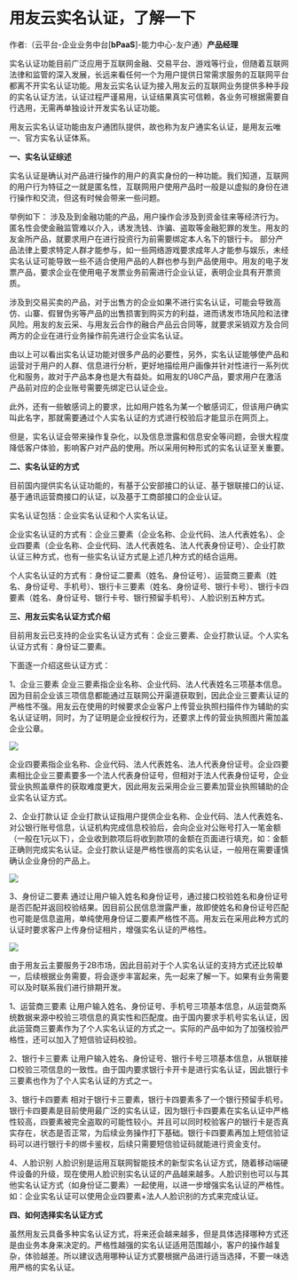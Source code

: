 # 用友云实名认证，了解一下

作者:（云平台-企业业务中台[**bPaaS**]-能力中心-友户通）**产品经理**

实名认证功能目前广泛应用于互联网金融、交易平台、游戏等行业，但随着互联网法律和监管的深入发展，长远来看任何一个为用户提供日常需求服务的互联网平台都离不开实名认证功能。用友云实名认证为接入用友云的互联网业务提供多种手段的实名认证方法，认证过程严谨易用，认证结果真实可信赖，各业务可根据需要自行选用，无需再单独设计开发实名认证功能。

用友云实名认证功能由友户通团队提供，故也称为友户通实名认证，是用友云唯一、官方实名认证体系。

**一、实名认证综述**

实名认证是确认对产品进行操作的用户的真实身份的一种功能。我们知道，互联网的用户行为特征之一就是匿名性，互联网用户使用产品时一般是以虚拟的身份在进行操作和交流，但这有时候会带来一些问题。

举例如下：
涉及及到金融功能的产品，用户操作会涉及到资金往来等经济行为。匿名性会使金融监管难以介入，诱发洗钱、诈骗、盗取等金融犯罪的发生。用友的友金所产品，就要求用户在进行投资行为前需要绑定本人名下的银行卡。
部分产品法律上要求特定人群才能参与，如一些网络游戏要求成年人才能参与娱乐，未经实名认证可能导致一些不适合使用产品的人群也参与到产品使用中。用友的电子发票产品，要求企业在使用电子发票业务前需进行企业认证，表明企业具有开票资质。

涉及到交易买卖的产品，对于出售方的企业如果不进行实名认证，可能会导致高仿、山寨、假冒伪劣等产品的出售损害到购买方的利益，进而诱发市场风险和法律风险。用友的友云采、与用友云合作的融合产品云合同等，就要求采销双方及合同两方的企业在进行业务操作前先进行企业实名认证。

由以上可以看出实名认证功能对很多产品的必要性，另外，实名认证能够使产品和运营对于用户的人群、信息进行分析，更好地描绘用户画像并针对性进行一系列优化和服务，故对于产品本身也是大有益处。如用友的U8C产品，要求用户在激活产品前对应的企业账号需要先绑定已认证企业。

此外，还有一些敏感词上的要求，比如用户姓名为某一个敏感词汇，但该用户确实叫此名字，那就需要通过个人实名认证的方式进行校验后才能显示在网页上。

但是，实名认证会带来操作复杂化，以及信息泄露和信息安全等问题，会很大程度降低客户体验，影响客户对产品的使用。所以采用何种形式的实名认证至关重要。

**二、实名认证的方式**

目前国内提供实名认证功能的，有基于公安部接口的认证、基于银联接口的认证、基于通讯运营商接口的认证，以及基于工商部接口的企业认证。

实名认证包括：企业实名认证和个人实名认证。

企业实名认证的方式有：企业三要素（企业名称、企业代码、法人代表姓名）、企业四要素（企业名称、企业代码、法人代表姓名、法人代表身份证号）、企业打款认证三种方式，也有一些实名认证方式是上述几种方式的结合运用。

个人实名认证的方式有：身份证二要素（姓名、身份证号）、运营商三要素（姓名、身份证号、手机号）、银行卡三要素（姓名、身份证号、银行卡号）、银行卡四要素（姓名、身份证号、银行卡号、银行预留手机号）、人脸识别五种方式。

**三、用友云实名认证方式介绍**

目前用友云已支持的企业实名认证方式有：企业三要素、企业打款认证。个人实名认证方式有：身份证二要素。

下面逐一介绍这些认证方式：

1、企业三要素
企业三要素指企业名称、企业代码、法人代表姓名三项基本信息。因为目前企业该三项信息都能通过互联网公开渠道获取到，因此企业三要素认证的严格性不强。用友云在使用的时候要求企业客户上传营业执照扫描件作为辅助的实名认证证明，同时，为了证明是企业授权行为，还要求上传的营业执照图片需加盖企业公章。

![](/articles/201808/images/articles2/images2.1.png)

企业四要素指企业名称、企业代码、法人代表姓名、法人代表身份证号。企业四要素相比企业三要素要多一个法人代表身份证号，但相对于法人代表身份证号，企业营业执照盖章件的获取难度更大，因此用友云采用企业三要素加营业执照辅助的企业实名认证方式。

2、企业打款认证
企业打款认证指用户提供企业名称、企业代码、法人代表姓名、对公银行账号信息，认证机构完成信息校验后，会向企业对公账号打入一笔金额（一般在1元以下），企业收到款项后将收到款项的金额在页面进行填充，如：金额正确则完成实名认证。企业打款认证是严格性很高的实名认证，一般用在需要谨慎确认企业身份的产品上。

![](/articles/201808/images/articles2/images2.2.png)

3、身份证二要素
通过让用户输入姓名和身份证号，通过接口校验姓名和身份证号是否匹配并返回校验结果。因目前公民信息泄露严重，故即使姓名和身份证号匹配也可能是信息盗用，单纯使用身份证二要素严格性不高。用友云在采用此种方式的认证时要求客户上传身份证相片，增强实名认证的严格性。

![](/articles/201808/images/articles2/images2.3.png)

由于用友云主要服务于2B市场，因此目前对于个人实名认证的支持方式还比较单一，后续根据业务需要，将会逐步丰富起来，先一起来了解一下。如果有业务需要可以及时联系我们进行排期开发。

1、运营商三要素
让用户输入姓名、身份证号、手机号三项基本信息，从运营商系统数据来源中校验三项信息的真实性和匹配度。由于国内要求手机号实名认证，因此运营商三要素作为了个人实名认证的方式之一。实际的产品中如为了加强校验严格性，还可以加入了短信验证码校验。

2、银行卡三要素
让用户输入姓名、身份证号、银行卡号三项基本信息，从银联接口校验三项信息的一致性。由于国内要求银行卡开卡是进行实名认证，因此银行卡三要素也作为了个人实名认证的方式之一。

3、银行卡四要素
相对于银行卡三要素，银行卡四要素多了一个银行预留手机号。银行卡四要素是目前使用最广泛的实名认证，因为银行卡四要素在实名认证中严格性较高，四要素被完全盗取的可能性较小。并且可以同时校验客户的银行卡是否真实存在，状态是否正常，为后续业务操作打下基础。银行卡四要素再加上短信验证码可以进行银行卡的绑卡鉴权，后续只需要短信验证码就能进行资金支付。

4、人脸识别
人脸识别是运用互联网智能技术的新型实名认证方式，随着移动端硬件设备的升级，现在使用人脸识别实名认证的产品越来越多。人脸识别也可以与其他实名认证方式（如身份证二要素）一起使用，以进一步增强实名认证的严格性。如：企业实名认证可以使用企业四要素+法人人脸识别的方式来完成认证。

**四、如何选择实名认证方式**

虽然用友云具备多种实名认证方式，将来还会越来越多，但是具体选择哪种方式还是由业务本身来决定的。严格性越强的实名认证适用范围越小，客户的操作越复杂，体验越差。所以建议选用哪种认证方式要根据产品进行适当选择，不要一味选用严格的实名认证。

